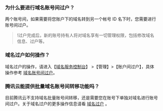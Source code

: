 ### 为什么要进行域名账号间过户？
两个账号间，如果需要将您账户下的域名转到另一个帐号 ID 名下时，您需要进行账号间过户。

>!过户完成后，新的账号持有人将对域名享有一切管理权限，包括修改域名信息、过户等。

### 域名过户如何操作？
 域名过户的操作，请进入【[域名服务控制台](https://console.cloud.tencent.com/domain/manage?domain=femiwu.cc&tld=.cc&id=70535&expire_time=1502514026&action=manage)】 >【管理】>【账户间过户】，具体操作参考 [域名账号间过户](https://cloud.tencent.com/document/product/242/9692)。

### 腾讯云能提供批量域名账号间转移功能吗？
目前腾讯云不支持域名批量账号间转移，还是需要您在账号下单独对域名进行账号间过户。关于域名过户的更多操作信息请看 [域名过户](https://cloud.tencent.com/document/product/242/9692) 。


